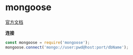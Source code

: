 # mongoose

[官方文档](http://mongoosejs.com/docs/guide.html)

**连接**

```javascript
const mongoose = require('mongoose');
mongoose.connect('mongo://user:pwd@host:port/dbName');
```